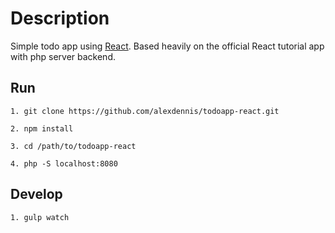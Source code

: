 Description
============

Simple todo app using [React](http://facebook.github.io/react/docs/getting-started.html). Based heavily on the official React tutorial app with php server backend.

Run
---

    1. git clone https://github.com/alexdennis/todoapp-react.git

    2. npm install

    3. cd /path/to/todoapp-react

    4. php -S localhost:8080

Develop
-------

    1. gulp watch
